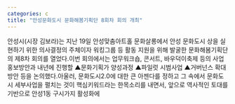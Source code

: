 ```yaml
---
categories: c
title: "안성문화도시 문화해봄기획단 8회차 회의 개최"
---
```

안성시(시장 김보라)는 지난 19일 안성맞춤아트홀 문화살롱에서 안성 문화도시 상을 실현하기 위한 의사결정의 주체이자 워킹그룹 등 활동 지원을 위해 발굴한 문화해봄기획단의 제8차 회의를 열었다.이번 회의에서는 업무워크숍, 콘서트, 바우덕이축제 등의 사업 홍보방안과 내년에 진행할 ▲문화기획가 양성과정 ▲파일럿 시범사업 ▲거버넌스 확대방안 등을 논의했다.아울러, 문화도시2.0에 대한 큰 아젠다를 정하고 그 속에서 문화도시 세부사업을 펼치는 것이 핵심키워드라는 한목소리를 내면서, 앞으로 역사적인 토대를 기반으로 안성1동 구시가지 활성화에
